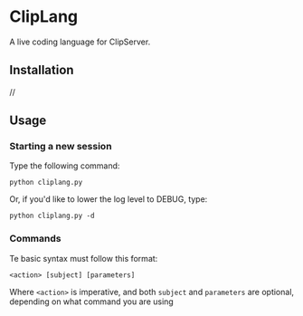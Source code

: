 # ClipLang

A live coding language for ClipServer.

## Installation

//

## Usage

### Starting a new session

Type the following command:

`python cliplang.py`

Or, if you'd like to lower the log level to DEBUG, type:

`python cliplang.py -d`

<!-- ### Creating a new language -->

### Commands

Te basic syntax must follow this format:

`<action> [subject] [parameters]`

Where `<action>` is imperative, and both `subject` and `parameters` are optional, depending on what command you are using
